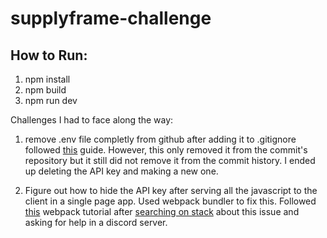 # supplyframe-challenge

## How to Run:
1. npm install
2. npm build
3. npm run dev

Challenges I had to face along the way: 
1. remove .env file completly from github after adding it to .gitignore followed [this](https://daily-dev-tips.com/posts/removing-a-env-file-from-git-history/) guide. However, this only removed it from the commit's repository but it still did not remove it from the commit history. I ended up deleting the API key and making a new one.

2. Figure out how to hide the API key after serving all the javascript to the client in a single page app. Used webpack bundler to fix this. Followed [this](https://www.youtube.com/watch?v=IZGNcSuwBZs&ab_channel=TraversyMedia) webpack tutorial after [searching on stack](https://stackoverflow.com/questions/67555680/how-to-use-webpack-in-javascript-to-hide-api-key) about this issue and asking for help in a discord server.
